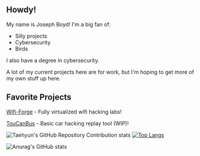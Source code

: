 ## Howdy!
My name is Joseph Boyd! I'm a big fan of:
 - Silly projects
 - Cybersecurity
 - Birds
   
I also have a degree in cybersecurity.

A lot of my current projects here are for work, but I'm hoping to get more of my own stuff up here.

## Favorite Projects
[Wifi-Forge](https://github.com/her3ticAVI/Wifi-Forge) - Fully virtualized wifi hacking labs!

[TouCanBus](https://github.com/JsphByd/TOUCANbus) - Basic car hacking replay tool (WIP)!


![Taehyun's GitHub Repository Contribution stats](https://github-contributor-stats.vercel.app/api?username=JsphByd) [![Top Langs](https://github-readme-stats.vercel.app/api/top-langs/?username=JsphByd&layout=donut)](https://github.com/anuraghazra/github-readme-stats)

![Anurag's GitHub stats](https://github-readme-stats.vercel.app/api?username=JsphByd&show_icons=true&theme=cobalt)

